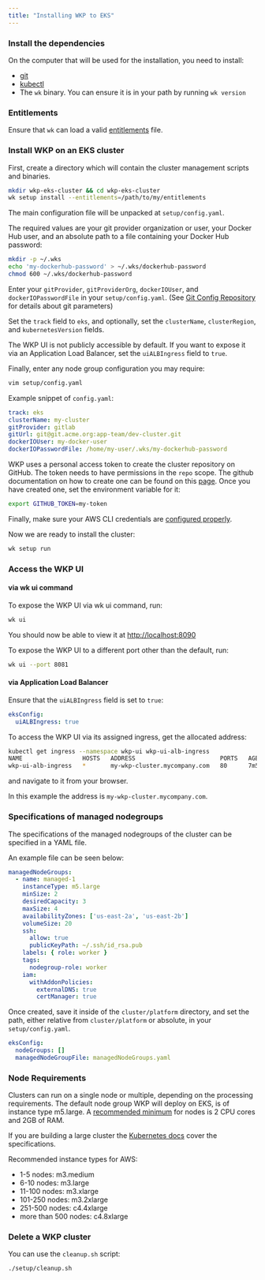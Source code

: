 ```yaml
---
title: "Installing WKP to EKS"
---
```


### Install the dependencies

On the computer that will be used for the installation, you need to install:

- [git](https://www.atlassian.com/git/tutorials/install-git)
- [kubectl](https://kubernetes.io/docs/tasks/tools/install-kubectl/)
- The `wk` binary. You can ensure it is in your path by running `wk version`

### Entitlements

Ensure that `wk` can load a valid [entitlements](/getting-started/entitlements.md) file.

### Install WKP on an EKS cluster

First, create a directory which will contain the cluster management scripts and binaries.

```bash
mkdir wkp-eks-cluster && cd wkp-eks-cluster
wk setup install --entitlements=/path/to/my/entitlements
```

The main configuration file will be unpacked at `setup/config.yaml`.

The required values are your git provider organization or user, your Docker Hub user, and an absolute path to a file containing your Docker Hub password:

```bash
mkdir -p ~/.wks
echo 'my-dockerhub-password' > ~/.wks/dockerhub-password
chmod 600 ~/.wks/dockerhub-password
```

Enter your `gitProvider`, `gitProviderOrg`, `dockerIOUser`, and `dockerIOPasswordFile` in your `setup/config.yaml`. (See [Git Config Repository](/docs/getting-started/git-config-repository) for details about git parameters)

Set the `track` field to `eks`, and optionally, set the `clusterName`, `clusterRegion`, and `kubernetesVersion` fields.

The WKP UI is not publicly accessible by default. If you want to expose it via an Application Load Balancer, set the `uiALBIngress` field to `true`.

Finally, enter any node group configuration you may require:

```bash
vim setup/config.yaml
```

Example snippet of `config.yaml`:

```yaml
track: eks
clusterName: my-cluster
gitProvider: gitlab
gitUrl: git@git.acme.org:app-team/dev-cluster.git
dockerIOUser: my-docker-user
dockerIOPasswordFile: /home/my-user/.wks/my-dockerhub-password
```

WKP uses a personal access token to create the cluster repository on GitHub. The token needs to have permissions in
the `repo` scope. The github documentation on how to create one can be found on this [page](https://docs.github.com/en/free-pro-team@latest/github/authenticating-to-github/creating-a-personal-access-token). Once you have created one,
set the environment variable for it:

```bash
export GITHUB_TOKEN=my-token
```

Finally, make sure your AWS CLI credentials are [configured properly](https://docs.aws.amazon.com/eks/latest/userguide/getting-started-eksctl.html).

Now we are ready to install the cluster:

```bash
wk setup run
```

### Access the WKP UI

#### via wk ui command

To expose the WKP UI via wk ui command, run:

```bash
wk ui
```

You should now be able to view it at <http://localhost:8090>

To expose the WKP UI to a different port other than the default, run:

```bash
wk ui --port 8081
```

#### via Application Load Balancer

Ensure that the `uiALBIngress` field is set to `true`:

```yaml
eksConfig:
  uiALBIngress: true
```

To access the WKP UI via its assigned ingress, get the allocated address:

```bash
kubectl get ingress --namespace wkp-ui wkp-ui-alb-ingress
NAME                 HOSTS   ADDRESS                        PORTS   AGE
wkp-ui-alb-ingress   *       my-wkp-cluster.mycompany.com   80      7m5s
```

and navigate to it from your browser.

In this example the address is `my-wkp-cluster.mycompany.com`.

### Specifications of managed nodegroups

The specifications of the managed nodegroups of the cluster can be specified in a YAML file.

An example file can be seen below:

```yaml
managedNodeGroups:
  - name: managed-1
    instanceType: m5.large
    minSize: 2
    desiredCapacity: 3
    maxSize: 4
    availabilityZones: ['us-east-2a', 'us-east-2b']
    volumeSize: 20
    ssh:
      allow: true
      publicKeyPath: ~/.ssh/id_rsa.pub
    labels: { role: worker }
    tags:
      nodegroup-role: worker
    iam:
      withAddonPolicies:
        externalDNS: true
        certManager: true
```

Once created, save it inside of the `cluster/platform` directory,
and set the path, either relative from `cluster/platform` or absolute, in your `setup/config.yaml`.

```yaml
eksConfig:
  nodeGroups: []
  managedNodeGroupFile: managedNodeGroups.yaml
```

### Node Requirements

Clusters can run on a single node or multiple, depending on the processing requirements.
The default node group WKP will deploy on EKS, is of instance type m5.large.
A [recommended minimum](https://kubernetes.io/docs/setup/production-environment/tools/kubeadm/install-kubeadm/#before-you-begin) for nodes is 2 CPU cores and 2GB of RAM.

If you are building a large cluster the [Kubernetes docs](https://kubernetes.io/docs/setup/best-practices/cluster-large/) cover the specifications.

Recommended instance types for AWS:

- 1-5 nodes: m3.medium
- 6-10 nodes: m3.large
- 11-100 nodes: m3.xlarge
- 101-250 nodes: m3.2xlarge
- 251-500 nodes: c4.4xlarge
- more than 500 nodes: c4.8xlarge

### Delete a WKP cluster

You can use the `cleanup.sh` script:

```bash
./setup/cleanup.sh
```
